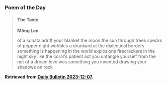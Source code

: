 ### Poem of the Day

> #### The Taste
> **Mông Lan**
>
> of a sonata adrift
> your blanket the moon the sun
> through trees specks of pepper
> night wobbles a drunkard
> at the dialectical borders
> something is happening in the world explosions
> firecrackers in the night sky
> like the coral's patient act
> you untangle yourself from the net
> of a dream
> love was something you invented
> drawing your shadows on rock

**Retrieved from [Daily Bulletin 2023-12-07](https://albertttan.github.io/daily-bulletin/2023-12-07.html).**